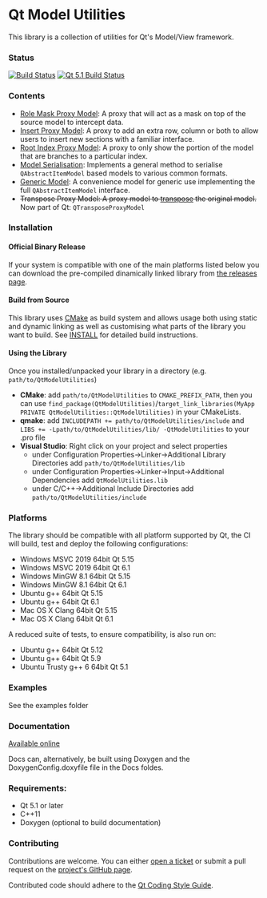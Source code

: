 # Qt Model Utilities

This library is a collection of utilities for Qt's Model/View framework.

### Status
[![Build Status](https://github.com/VSRonin/QtModelUtilities/actions/workflows/buildtest.yml/badge.svg?branch=master)](https://github.com/VSRonin/QtModelUtilities/actions)
[![Qt 5.1 Build Status](https://travis-ci.com/VSRonin/QtModelUtilities.svg?branch=master)](https://travis-ci.com/github/VSRonin/QtModelUtilities)

### Contents

+ [Role Mask Proxy Model](READMERoleMaskProxyModel.md): A proxy that will act as a mask on top of the source model to intercept data.
+ [Insert Proxy Model](READMEInsertProxyModel.md): A proxy to add an extra row, column or both to allow users to insert new sections with a familiar interface.
+ [Root Index Proxy Model](READMERootIndexProxyModel.md): A proxy to only show the portion of the model that are branches to a particular index.
+ [Model Serialisation](READMEModelSerialisation.md): Implements a general method to serialise `QAbstractItemModel` based models to various common formats.
+ [Generic Model](READMEGenericModel.md): A convenience model for generic use implementing the full `QAbstractItemModel` interface.
+ ~~Transpose Proxy Model: A proxy model to [transpose](https://en.wikipedia.org/wiki/Transpose#Examples) the original model.~~ Now part of Qt: `QTransposeProxyModel`

### Installation

#### Official Binary Release
If your system is compatible with one of the main platforms listed below you can download the pre-compiled dinamically linked library from [the releases page](https://github.com/VSRonin/QtModelUtilities/releases).

#### Build from Source
This library uses [CMake](https://cmake.org/) as build system and allows usage both using static and dynamic linking as well as customising what parts of the library you want to build. 
See [INSTALL](INSTALL.md) for detailed build instructions.

#### Using the Library
Once you installed/unpacked your library in a directory (e.g. `path/to/QtModelUtilities`)
+ **CMake**: add `path/to/QtModelUtilities` to `CMAKE_PREFIX_PATH`, then you can use `find_package(QtModelUtilities)`/`target_link_libraries(MyApp PRIVATE QtModelUtilities::QtModelUtilities)` in your CMakeLists.
+ **qmake**: add `INCLUDEPATH += path/to/QtModelUtilities/include` and `LIBS += -Lpath/to/QtModelUtilities/lib/ -QtModelUtilities` to your .pro file
+ **Visual Studio**: Right click on your project and select properties
    + under Configuration Properties->Linker->Additional Library Directories add `path/to/QtModelUtilities/lib`
    + under Configuration Properties->Linker->Input->Additional Dependencies add `QtModelUtilities.lib`
    + under C/C++->Additional Include Directories add `path/to/QtModelUtilities/include`

### Platforms

The library should be compatible with all platform supported by Qt, the CI will build, test and deploy the following configurations:

+ Windows MSVC 2019 64bit Qt 5.15
+ Windows MSVC 2019 64bit Qt 6.1
+ Windows MinGW 8.1 64bit Qt 5.15
+ Windows MinGW 8.1 64bit Qt 6.1
+ Ubuntu g++ 64bit Qt 5.15
+ Ubuntu g++ 64bit Qt 6.1
+ Mac OS X Clang 64bit Qt 5.15
+ Mac OS X Clang 64bit Qt 6.1

A reduced suite of tests, to ensure compatibility, is also run on:

+ Ubuntu g++ 64bit Qt 5.12
+ Ubuntu g++ 64bit Qt 5.9
+ Ubuntu Trusty g++ 6 64bit Qt 5.1

### Examples

See the examples folder

### Documentation

[Available online](https://vsronin.github.io/QtModelUtilities/index.html)

Docs can, alternatively, be built using Doxygen and the DoxygenConfig.doxyfile file in the Docs foldes.

### Requirements:

+ Qt 5.1 or later
+ C++11
+ Doxygen (optional to build documentation)

### Contributing

Contributions are welcome. 
You can either [open a ticket](https://github.com/VSRonin/QtModelUtilities/issues) or submit a pull request on the [project's GitHub page](https://github.com/VSRonin/QtModelUtilities).

Contributed code should adhere to the [Qt Coding Style Guide](https://wiki.qt.io/Qt_Coding_Style).